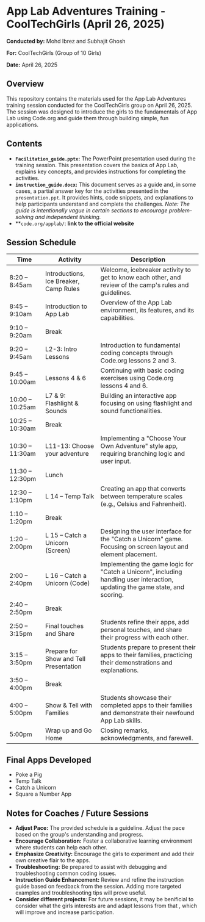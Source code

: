 # App Lab Adventures Training - CoolTechGirls (April 26, 2025)

**Conducted by:** Mohd Ibrez and Subhajit Ghosh

**For:** CoolTechGirls (Group of 10 Girls)

**Date:** April 26, 2025

## Overview

This repository contains the materials used for the App Lab Adventures training session conducted for the CoolTechGirls group on April 26, 2025. The session was designed to introduce the girls to the fundamentals of App Lab using Code.org and guide them through building simple, fun applications.

## Contents

*   **`Facilitation_guide.pptx`:** The PowerPoint presentation used during the training session. This presentation covers the basics of App Lab, explains key concepts, and provides instructions for completing the activities.
*   **`instruction_guide.docx`:**  This document serves as a guide and, in some cases, a partial answer key for the activities presented in the `presentation.ppt`.  It provides hints, code snippets, and explanations to help participants understand and complete the challenges.  *Note: The guide is intentionally vague in certain sections to encourage problem-solving and independent thinking.*
*   **`code.org/applab/`: **link to the official website**

## Session Schedule

| Time          | Activity                                     | Description                                                                                                                                      |
| ------------- | -------------------------------------------- | ------------------------------------------------------------------------------------------------------------------------------------------------ |
| 8:20 – 8:45am  | Introductions, Ice Breaker, Camp Rules      | Welcome, icebreaker activity to get to know each other, and review of the camp's rules and guidelines.                                               |
| 8:45 – 9:10am  | Introduction to App Lab                     | Overview of the App Lab environment, its features, and its capabilities.                                                                           |
| 9:10 – 9:20am  | Break                                        |                                                                                                                                                  |
| 9:20 – 9:45am  | L2-3: Intro Lessons                         | Introduction to fundamental coding concepts through Code.org lessons 2 and 3.                                                                     |
| 9:45 – 10:00am | Lessons 4 & 6                              | Continuing with basic coding exercises using Code.org lessons 4 and 6.                                                                              |
| 10:00 – 10:25am | L7 & 9: Flashlight & Sounds                   | Building an interactive app focusing on using flashlight and sound functionalities.                                                                |
| 10:25 – 10:30am | Break                                        |                                                                                                                                                  |
| 10:30 – 11:30am | L11-13: Choose your adventure                | Implementing a "Choose Your Own Adventure" style app, requiring branching logic and user input.                                                     |
| 11:30 – 12:30pm | Lunch                                        |                                                                                                                                                  |
| 12:30 – 1:10pm  | L 14 – Temp Talk                           | Creating an app that converts between temperature scales (e.g., Celsius and Fahrenheit).                                                             |
| 1:10 – 1:20pm   | Break                                        |                                                                                                                                                  |
| 1:20 – 2:00pm   | L 15 – Catch a Unicorn (Screen)              | Designing the user interface for the "Catch a Unicorn" game. Focusing on screen layout and element placement.                                        |
| 2:00 – 2:40pm   | L 16 – Catch a Unicorn (Code)                | Implementing the game logic for "Catch a Unicorn", including handling user interaction, updating the game state, and scoring.                       |
| 2:40 – 2:50pm   | Break                                        |                                                                                                                                                  |
| 2:50 – 3:15pm   | Final touches and Share                      | Students refine their apps, add personal touches, and share their progress with each other.                                                          |
| 3:15 – 3:50pm   | Prepare for Show and Tell Presentation     | Students prepare to present their apps to their families, practicing their demonstrations and explanations.                                          |
| 3:50 – 4:00pm   | Break                                        |                                                                                                                                                  |
| 4:00 – 5:00pm   | Show & Tell with Families                   | Students showcase their completed apps to their families and demonstrate their newfound App Lab skills.                                                |
| 5:00pm         | Wrap up and Go Home                          | Closing remarks, acknowledgments, and farewell.                                                                                                       |

## Final Apps Developed

*   Poke a Pig
*   Temp Talk
*   Catch a Unicorn
*   Square a Number App

##  Notes for Coaches / Future Sessions

*   **Adjust Pace:** The provided schedule is a guideline. Adjust the pace based on the group's understanding and progress.
*   **Encourage Collaboration:** Foster a collaborative learning environment where students can help each other.
*   **Emphasize Creativity:** Encourage the girls to experiment and add their own creative flair to the apps.
*   **Troubleshooting:** Be prepared to assist with debugging and troubleshooting common coding issues.
*   **Instruction Guide Enhancement:** Review and refine the instruction guide based on feedback from the session. Adding more targeted examples and troubleshooting tips will prove useful.
*    **Consider different projects**: For future sessions, it may be benificial to consider what the girls interests are and adapt lessons from that , which will improve and increase participation.


